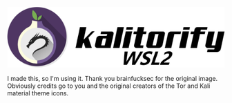 <p align="center">
<img src="logo.png" alt="kalitorify">
</p>

I made this, so I'm using it.
Thank you brainfucksec for the original image. Obviously credits go to you and the original creators of the Tor and Kali material theme icons.
